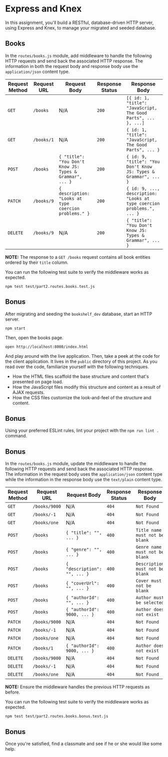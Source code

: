# Express and Knex

In this assignment, you'll build a RESTful, database-driven HTTP server, using Express and Knex, to manage your migrated and seeded database.

## Books

In the `routes/books.js` module, add middleware to handle the following HTTP requests and send back the associated HTTP response. The information in both the request body and response body use the `application/json` content type.

| Request Method | Request URL        | Request Body                                             | Response Status | Response Body                                                          |
|----------------|--------------------|----------------------------------------------------------|-----------------|------------------------------------------------------------------------|
| `GET`          | `/books`           | N/A                                                      | `200`           | `[{ id: 1, "title": "JavaScript, The Good Parts", ... }, ...]`         |
| `GET`          | `/books/1`         | N/A                                                      | `200`           | `{ id: 1, "title": "JavaScript, The Good Parts", ... }`                |
| `POST`         | `/books`           | `{ "title": "You Don't Know JS: Types & Grammar", ... }` | `200`           | `{ id: 9, "title": "You Don't Know JS: Types & Grammar", ... }`        |
| `PATCH`        | `/books/9`         | `{ description: "Looks at type coercion problems." }`    | `200`           | `{ id: 9, ..., description: "Looks at type coercion problems.", ... }` |
| `DELETE`       | `/books/9`         | N/A                                                      | `200`           | `{ "title": "You Don't Know JS: Types & Grammar", ... }`               |

**NOTE:** The response to a `GET /books` request contains all book entities ordered by their `title` column.

You can run the following test suite to verify the middleware works as expected.

```shell
npm test test/part2.routes.books.test.js
```

## Bonus

After migrating and seeding the `bookshelf_dev` database, start an HTTP server.

```shell
npm start
```

Then, open the books page.

```shell
open http://localhost:8000/index.html
```

And play around with the live application. Then, take a peek at the code for the client application. It lives in the `public` directory of this project. As you read over the code, familiarize yourself with the following techniques.

- How the HTML files scaffold the base structure and content that's presented on page load.
- How the JavaScript files modify this structure and content as a result of AJAX requests.
- How the CSS files customize the look-and-feel of the structure and content.

## Bonus

Using your preferred ESLint rules, lint your project with the `npm run lint .` command.

## Bonus

In the `routes/books.js` module, update the middleware to handle the following HTTP requests and send back the associated HTTP response. The information in the request body uses the `application/json` content type while the information in the response body use the `text/plain` content type.

| Request Method | Request URL         | Request Body                 | Response Status | Response Body                   |
|----------------|---------------------|------------------------------|-----------------|---------------------------------|
| `GET`          | `/books/9000`       | N/A                          | `404`           | `Not Found`                     |
| `GET`          | `/books/-1`         | N/A                          | `404`           | `Not Found`                     |
| `GET`          | `/books/one`        | N/A                          | `404`           | `Not Found`                     |
| `POST`         | `/books`            | `{ "title": "", ... }`       | `400`           | `Title name must not be blank`  |
| `POST`         | `/books`            | `{ "genre": "", ... }`       | `400`           | `Genre name must not be blank`  |
| `POST`         | `/books`            | `{ "description": "", ... }` | `400`           | `Description must not be blank` |
| `POST`         | `/books`            | `{ "coverUrl": "", ... }`    | `400`           | `Cover must not be blank`       |
| `POST`         | `/books`            | `{ "authorId": "", ... }`    | `400`           | `Author must be selected`       |
| `POST`         | `/books`            | `{ "authorId": 9000, ... }`  | `400`           | `Author does not exist`         |
| `PATCH`        | `/books/9000`       | N/A                          | `404`           | `Not Found`                     |
| `PATCH`        | `/books/-1`         | N/A                          | `404`           | `Not Found`                     |
| `PATCH`        | `/books/one`        | N/A                          | `404`           | `Not Found`                     |
| `PATCH`        | `/books/1`          | `{ "authorId": 9000, ... }`  | `400`           | `Author does not exist`         |
| `DELETE`       | `/books/9000`       | N/A                          | `404`           | `Not Found`                     |
| `DELETE`       | `/books/-1`         | N/A                          | `404`           | `Not Found`                     |
| `DELETE`       | `/books/one`        | N/A                          | `404`           | `Not Found`                     |

**NOTE:** Ensure the middleware handles the previous HTTP requests as before.

You can run the following test suite to verify the middleware works as expected.

```shell
npm test test/part2.routes.books.bonus.test.js
```

## Bonus

Once you're satisfied, find a classmate and see if he or she would like some help.
